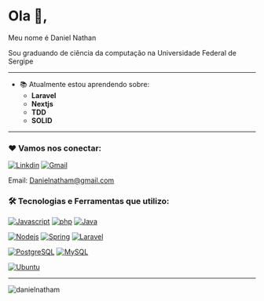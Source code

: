 # Ola 👋,

Meu nome é Daniel Nathan

Sou graduando de ciência da computação na Universidade Federal de Sergipe
___

- 📚 Atualmente estou aprendendo sobre:
    - **Laravel**
    - **Nextjs**
    - **TDD**
    - **SOLID**

___

### ❤️ Vamos nos conectar:

[![Linkdin](https://img.shields.io/badge/LinkedIn-0077B5?style=for-the-badge&logo=linkedin&logoColor=white)](https://www.linkedin.com/in/daniel-nathan-/)
[![Gmail](https://img.shields.io/badge/Gmail-D14836?style=for-the-badge&logo=gmail&logoColor=white)](mailto:danielnatham@gmail.com)

Email: Danielnatham@gmail.com

### 🛠️ Tecnologias e Ferramentas que utilizo:

[![Javascript](https://img.shields.io/badge/JavaScript-323330?style=for-the-badge&logo=javascript&logoColor=F7DF1E)](#)
[![php](https://img.shields.io/badge/PHP-777BB4?style=for-the-badge&logo=php&logoColor=white)](#)
[![Java](https://img.shields.io/badge/Java-ED8B00?style=for-the-badge&logo=java&logoColor=white)](#)

[![Nodejs](https://img.shields.io/badge/Node.js-339933?style=for-the-badge&logo=nodedotjs&logoColor=white)](#)
[![Spring](https://img.shields.io/badge/Spring_Boot-F2F4F9?style=for-the-badge&logo=spring-boot)](#)
[![Laravel](https://img.shields.io/badge/Laravel-FF2D20?style=for-the-badge&logo=laravel&logoColor=white)](#)

[![PostgreSQL](https://img.shields.io/badge/PostgreSQL-316192?style=for-the-badge&logo=postgresql&logoColor=white)](#)
[![MySQL](https://img.shields.io/badge/MySQL-005C84?style=for-the-badge&logo=mysql&logoColor=white)](#)

[![Ubuntu](https://img.shields.io/badge/Ubuntu-E95420?style=for-the-badge&logo=ubuntu&logoColor=white)](#)

---

<p>
  <img align="center" src="https://github-readme-stats.vercel.app/api/top-langs?username=danielnatham&show_icons=true&locale=en&layout=compact&theme=radical" alt="danielnatham" />
</p>
